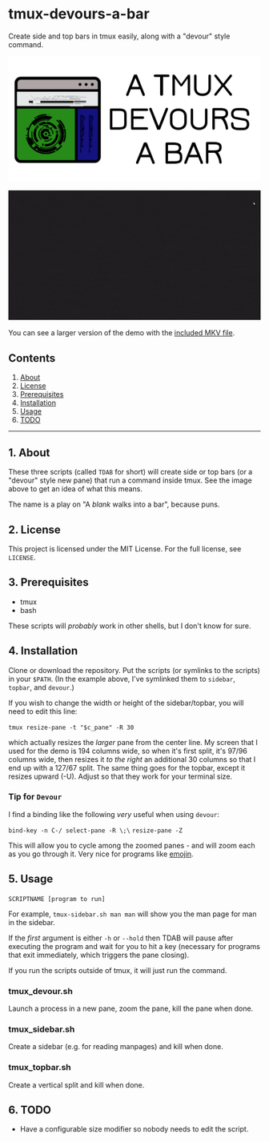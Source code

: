 # tmux-devours-a-bar

Create side and top bars in tmux easily, along with a "devour" style command.

![TDAB logo](https://github.com/uriel1998/tdab/raw/master/tdab-open-graph.png "logo")

![TDAB demo](https://raw.githubusercontent.com/uriel1998/tdab/master/tdab_example.gif "demo")

You can see a larger version of the demo with the [included MKV file](https://github.com/uriel1998/tdab/blob/master/tdab_example.mkv?raw=true).

## Contents
 1. [About](#1-about)
 2. [License](#2-license)
 3. [Prerequisites](#3-prerequisites)
 4. [Installation](#4-installation)
 5. [Usage](#5-usage)
 6. [TODO](#6-todo)

***

## 1. About

These three scripts (called `TDAB` for short) will create side or top bars 
(or a "devour" style new pane) that run a command inside tmux.  See the image 
above to get an idea of what this means.  

The name is a play on "A *blank* walks into a bar", because puns.

## 2. License

This project is licensed under the MIT License. For the full license, see `LICENSE`.

## 3. Prerequisites

* tmux
* bash

These scripts will *probably* work in other shells, but I don't know for sure.

## 4. Installation

Clone or download the repository.  Put the scripts (or symlinks to the scripts) 
in your `$PATH`.  (In the example above, I've symlinked them to `sidebar`, 
`topbar`, and `devour`.)  

If you wish to change the width or height of the sidebar/topbar, you will 
need to edit this line:

`tmux resize-pane -t "$c_pane" -R 30`

which actually resizes the *larger* pane from the center line. My screen that 
I used for the demo is 194 columns wide, so when it's first split, it's 97/96 
columns wide, then resizes it *to the right* an additional 30 columns so that 
I end up with a 127/67 split.  The same thing goes for the topbar, except it 
resizes upward (-U).  Adjust so that they work for your terminal size.

### Tip for `Devour`

I find a binding like the following *very* useful when using `devour`:

`bind-key -n C-/ select-pane -R \;\`
`resize-pane -Z`

This will allow you to cycle among the zoomed panes - and will zoom each as you 
go through it.  Very nice for programs like [emojin](https://github.com/peterjschroeder/emojin). 

## 5. Usage

`SCRIPTNAME [program to run]`

For example, `tmux-sidebar.sh man man` will show you the man page for man in 
the sidebar.

If the *first* argument is either `-h` or `--hold` then TDAB will pause after 
executing the program and wait for you to hit a key (necessary for programs that 
exit immediately, which triggers the pane closing). 

If you run the scripts outside of tmux, it will just run the command.

### tmux_devour.sh

Launch a process in a new pane, zoom the pane, kill the pane when done.

### tmux_sidebar.sh

Create a sidebar (e.g. for reading manpages) and kill when done.

### tmux_topbar.sh

Create a vertical split and kill when done.

## 6. TODO

* Have a configurable size modifier so nobody needs to edit the script.
